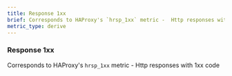 ```yaml
---
title: Response 1xx
brief: Corresponds to HAProxy's `hrsp_1xx` metric -  Http responses with 1xx code
metric_type: derive
---
```

### Response 1xx

Corresponds to HAProxy's `hrsp_1xx` metric -  Http responses with 1xx code